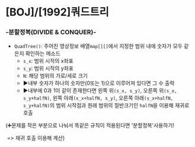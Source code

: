 # [BOJ]/[1992]쿼드트리

### -분할정복(DIVIDE & CONQUER)-

* `QuadTree()`: 주어진 영상정보 배열`map[][]`에서 지정한 범위 내에 숫자가 모두 같은지 확인하는 메소드
  * `s_x`: 범위 시작의 x좌표
  * `s_y`: 범위 시작의 y좌표
  * `N`: 해당 범위의 가로/세로 크기
  * :arrow_forward:내부 숫자가 하나의 숫자만(0또는 1)으로 이루어져 있다면 그 수 출력
  * :arrow_forward:내부에 0과 1이 같이 존재한다면 왼쪽 위`(s_x, s_y)`, 오른쪽 위`(s_x, s_y+halfN)`, 왼쪽 아래`(s_x+halfN, s_y)`, 오른쪽 아래`(s_x+halfN, s_y+halfN)`의 범위 시작점과 원래 범위의 절반크기인 `halfN`을 이용해 재귀로 호출



(:heavy_plus_sign:문제를 작은 부분으로 나눠서 똑같은 규칙이 적용된다면 '분할정복'사용하기!

​		=> 재귀 호출 이용해 계산)









